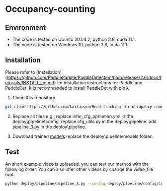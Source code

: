 # Occupancy-counting



## Environment
- The code is tested on Ubuntu 20.04.2, python 3.8, cuda 11.1.
- The code is tested on Windows 10, python 3.8, cuda 11.1.


## Installation

Please refer to [Installation]((https://github.com/PaddlePaddle/PaddleDetection/blob/release/2.6/docs/tutorials/INSTALL_cn.md) for installation instructions for Paddle and PaddleDet. It is recommanded to install PaddleDet with pip3.

 1. Clone this repository
  ```bash
  git clone https://github.com/kailaisun/Head-tracking-for-occupancy-counting
  ```

2. Replace all files
   e.g., replace infer_cfg_pphuman.yml in the deploy\pipeline\config.
   replace cfg_utils.py in the deploy\pipeline.
   add pipeline_3.py in the deploy\pipeline.

3. Download trained  [models](https://cloud.tsinghua.edu.cn/d/c12f31ff76294990b654/)
   replace the deploy\pipeline\models folder.
   

## Test 

An short example video is uploaded, you can test our method with the following order. You can also infer other videos by change the video_file root.

```Bash
python deploy/pipeline/pipeline_3.py --config deploy/pipeline/config/infer_cfg_pphuman.yml --video_file example.mp4 --device gpu --do_entrance_counting --draw_center_traj --child True
```


